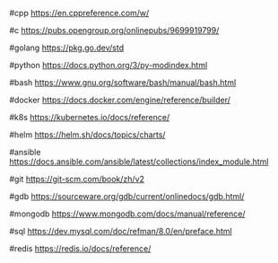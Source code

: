 #cpp
https://en.cppreference.com/w/

#c
https://pubs.opengroup.org/onlinepubs/9699919799/

#golang
https://pkg.go.dev/std

#python
https://docs.python.org/3/py-modindex.html

#bash
https://www.gnu.org/software/bash/manual/bash.html

#docker
https://docs.docker.com/engine/reference/builder/

#k8s
https://kubernetes.io/docs/reference/

#helm
https://helm.sh/docs/topics/charts/

#ansible
https://docs.ansible.com/ansible/latest/collections/index_module.html

#git
https://git-scm.com/book/zh/v2

#gdb
https://sourceware.org/gdb/current/onlinedocs/gdb.html/

#mongodb
https://www.mongodb.com/docs/manual/reference/

#sql
https://dev.mysql.com/doc/refman/8.0/en/preface.html

#redis
https://redis.io/docs/reference/
